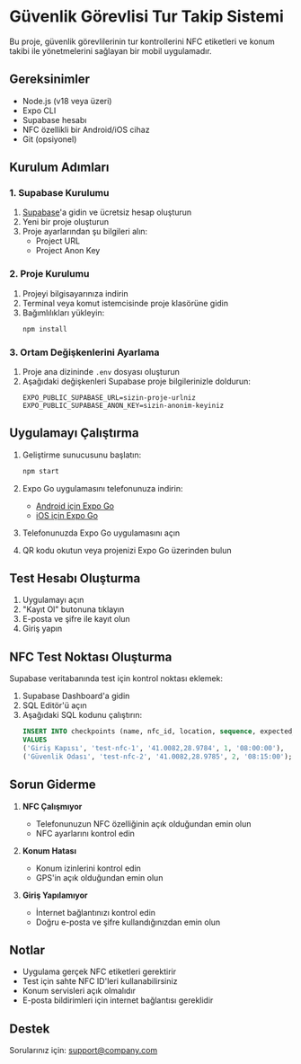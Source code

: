 # Güvenlik Görevlisi Tur Takip Sistemi

Bu proje, güvenlik görevlilerinin tur kontrollerini NFC etiketleri ve konum takibi ile yönetmelerini sağlayan bir mobil uygulamadır.

## Gereksinimler

- Node.js (v18 veya üzeri)
- Expo CLI
- Supabase hesabı
- NFC özellikli bir Android/iOS cihaz
- Git (opsiyonel)

## Kurulum Adımları

### 1. Supabase Kurulumu

1. [Supabase](https://supabase.com)'a gidin ve ücretsiz hesap oluşturun
2. Yeni bir proje oluşturun
3. Proje ayarlarından şu bilgileri alın:
   - Project URL
   - Project Anon Key

### 2. Proje Kurulumu

1. Projeyi bilgisayarınıza indirin
2. Terminal veya komut istemcisinde proje klasörüne gidin
3. Bağımlılıkları yükleyin:
   ```bash
   npm install
   ```

### 3. Ortam Değişkenlerini Ayarlama

1. Proje ana dizininde `.env` dosyası oluşturun
2. Aşağıdaki değişkenleri Supabase proje bilgilerinizle doldurun:
   ```
   EXPO_PUBLIC_SUPABASE_URL=sizin-proje-urlniz
   EXPO_PUBLIC_SUPABASE_ANON_KEY=sizin-anonim-keyiniz
   ```

## Uygulamayı Çalıştırma

1. Geliştirme sunucusunu başlatın:
   ```bash
   npm start
   ```

2. Expo Go uygulamasını telefonunuza indirin:
   - [Android için Expo Go](https://play.google.com/store/apps/details?id=host.exp.exponent)
   - [iOS için Expo Go](https://apps.apple.com/app/expo-go/id982107779)

3. Telefonunuzda Expo Go uygulamasını açın

4. QR kodu okutun veya projenizi Expo Go üzerinden bulun

## Test Hesabı Oluşturma

1. Uygulamayı açın
2. "Kayıt Ol" butonuna tıklayın
3. E-posta ve şifre ile kayıt olun
4. Giriş yapın

## NFC Test Noktası Oluşturma

Supabase veritabanında test için kontrol noktası eklemek:

1. Supabase Dashboard'a gidin
2. SQL Editör'ü açın
3. Aşağıdaki SQL kodunu çalıştırın:
   ```sql
   INSERT INTO checkpoints (name, nfc_id, location, sequence, expected_time)
   VALUES 
   ('Giriş Kapısı', 'test-nfc-1', '41.0082,28.9784', 1, '08:00:00'),
   ('Güvenlik Odası', 'test-nfc-2', '41.0082,28.9785', 2, '08:15:00');
   ```

## Sorun Giderme

1. **NFC Çalışmıyor**
   - Telefonunuzun NFC özelliğinin açık olduğundan emin olun
   - NFC ayarlarını kontrol edin

2. **Konum Hatası**
   - Konum izinlerini kontrol edin
   - GPS'in açık olduğundan emin olun

3. **Giriş Yapılamıyor**
   - İnternet bağlantınızı kontrol edin
   - Doğru e-posta ve şifre kullandığınızdan emin olun

## Notlar

- Uygulama gerçek NFC etiketleri gerektirir
- Test için sahte NFC ID'leri kullanabilirsiniz
- Konum servisleri açık olmalıdır
- E-posta bildirimleri için internet bağlantısı gereklidir

## Destek

Sorularınız için: support@company.com